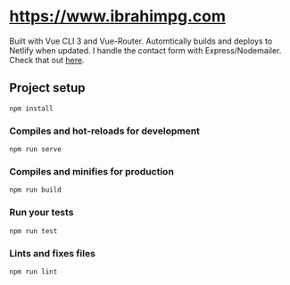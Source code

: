# https://www.ibrahimpg.com

Built with Vue CLI 3 and Vue-Router. Automtically builds and deploys to Netlify when updated. I handle the contact form with Express/Nodemailer. Check that out [here](https://github.com/ibrahimpg/email-handler).

## Project setup
```
npm install
```

### Compiles and hot-reloads for development
```
npm run serve
```

### Compiles and minifies for production
```
npm run build
```

### Run your tests
```
npm run test
```

### Lints and fixes files
```
npm run lint
```

